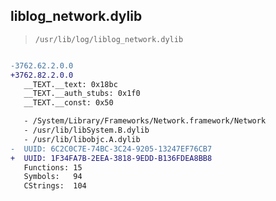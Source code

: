 ## liblog_network.dylib

> `/usr/lib/log/liblog_network.dylib`

```diff

-3762.62.2.0.0
+3762.82.2.0.0
   __TEXT.__text: 0x18bc
   __TEXT.__auth_stubs: 0x1f0
   __TEXT.__const: 0x50

   - /System/Library/Frameworks/Network.framework/Network
   - /usr/lib/libSystem.B.dylib
   - /usr/lib/libobjc.A.dylib
-  UUID: 6C2C0C7E-74BC-3C24-9205-13247EF76CB7
+  UUID: 1F34FA7B-2EEA-3818-9EDD-B136FDEA8BB8
   Functions: 15
   Symbols:   94
   CStrings:  104

```

